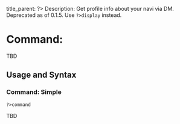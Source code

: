 title_parent: ?>
Description: Get profile info about your navi via DM. Deprecated as of 0.1.5. Use `?>display` instead.

# Command: 

TBD

## Usage and Syntax

### Command: Simple
`?>command`

TBD